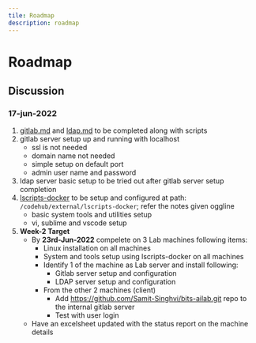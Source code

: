```yaml
---
tile: Roadmap
description: roadmap
---
```


# Roadmap

## Discussion

### 17-jun-2022

1. [gitlab.md](gitlab.md) and [ldap.md](ldap.md) to be completed along with scripts
2. gitlab server setup up and running with localhost
    * ssl is not needed
    * domain name not needed
    * simple setup on default port
    * admin user name and password
3. ldap server basic setup to be tried out after gitlab server setup completion
4. [lscripts-docker](https://github.com/skillplot/lscripts-docker) to be setup and configured at path: `/codehub/external/lscripts-docker`; refer the notes given oggline
    * basic system tools and utilities setup
    * vi, sublime and vscode setup
5. **Week-2 Target**
    * By **23rd-Jun-2022** compelete on 3 Lab machines following items:
        * Linux installation on all machines
        * System and tools setup using lscripts-docker on all machines
        * Identify 1 of the machine as Lab server and install following:
            * Gitlab server setup and configuration
            * LDAP server setup and configuration
        * From the other 2 machines (client)
            * Add https://github.com/Samit-Singhvi/bits-ailab.git repo to the internal gitlab server
            * Test with user login
    * Have an excelsheet updated with the status report on the machine details

